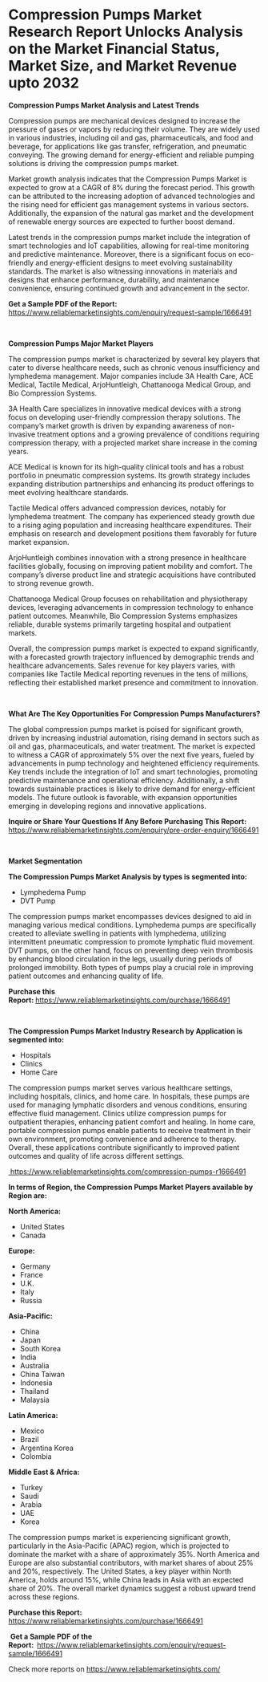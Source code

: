<p><h1>Compression Pumps Market Research Report Unlocks Analysis on the Market Financial Status, Market Size, and Market Revenue upto 2032</h1></p><p><strong>Compression Pumps Market Analysis and Latest Trends</strong></p>
<p><p>Compression pumps are mechanical devices designed to increase the pressure of gases or vapors by reducing their volume. They are widely used in various industries, including oil and gas, pharmaceuticals, and food and beverage, for applications like gas transfer, refrigeration, and pneumatic conveying. The growing demand for energy-efficient and reliable pumping solutions is driving the compression pumps market.</p><p>Market growth analysis indicates that the Compression Pumps Market is expected to grow at a CAGR of 8% during the forecast period. This growth can be attributed to the increasing adoption of advanced technologies and the rising need for efficient gas management systems in various sectors. Additionally, the expansion of the natural gas market and the development of renewable energy sources are expected to further boost demand.</p><p>Latest trends in the compression pumps market include the integration of smart technologies and IoT capabilities, allowing for real-time monitoring and predictive maintenance. Moreover, there is a significant focus on eco-friendly and energy-efficient designs to meet evolving sustainability standards. The market is also witnessing innovations in materials and designs that enhance performance, durability, and maintenance convenience, ensuring continued growth and advancement in the sector.</p></p>
<p><strong>Get a Sample PDF of the Report:&nbsp;</strong> <a href="https://www.reliablemarketinsights.com/enquiry/request-sample/1666491?utm_campaign=2002&utm_medium=2&utm_source=Github&utm_content=ia&utm_term=06032025&utm_id=compression-pumps">https://www.reliablemarketinsights.com/enquiry/request-sample/1666491</a></p>
<p>&nbsp;</p>
<p><strong>Compression Pumps Major Market Players</strong></p>
<p><p>The compression pumps market is characterized by several key players that cater to diverse healthcare needs, such as chronic venous insufficiency and lymphedema management. Major companies include 3A Health Care, ACE Medical, Tactile Medical, ArjoHuntleigh, Chattanooga Medical Group, and Bio Compression Systems.</p><p>3A Health Care specializes in innovative medical devices with a strong focus on developing user-friendly compression therapy solutions. The company’s market growth is driven by expanding awareness of non-invasive treatment options and a growing prevalence of conditions requiring compression therapy, with a projected market share increase in the coming years.</p><p>ACE Medical is known for its high-quality clinical tools and has a robust portfolio in pneumatic compression systems. Its growth strategy includes expanding distribution partnerships and enhancing its product offerings to meet evolving healthcare standards.</p><p>Tactile Medical offers advanced compression devices, notably for lymphedema treatment. The company has experienced steady growth due to a rising aging population and increasing healthcare expenditures. Their emphasis on research and development positions them favorably for future market expansion.</p><p>ArjoHuntleigh combines innovation with a strong presence in healthcare facilities globally, focusing on improving patient mobility and comfort. The company’s diverse product line and strategic acquisitions have contributed to strong revenue growth.</p><p>Chattanooga Medical Group focuses on rehabilitation and physiotherapy devices, leveraging advancements in compression technology to enhance patient outcomes. Meanwhile, Bio Compression Systems emphasizes reliable, durable systems primarily targeting hospital and outpatient markets.</p><p>Overall, the compression pumps market is expected to expand significantly, with a forecasted growth trajectory influenced by demographic trends and healthcare advancements. Sales revenue for key players varies, with companies like Tactile Medical reporting revenues in the tens of millions, reflecting their established market presence and commitment to innovation.</p></p>
<p>&nbsp;</p>
<p><strong>What Are The Key Opportunities For Compression Pumps Manufacturers?</strong></p>
<p><p>The global compression pumps market is poised for significant growth, driven by increasing industrial automation, rising demand in sectors such as oil and gas, pharmaceuticals, and water treatment. The market is expected to witness a CAGR of approximately 5% over the next five years, fueled by advancements in pump technology and heightened efficiency requirements. Key trends include the integration of IoT and smart technologies, promoting predictive maintenance and operational efficiency. Additionally, a shift towards sustainable practices is likely to drive demand for energy-efficient models. The future outlook is favorable, with expansion opportunities emerging in developing regions and innovative applications.</p></p>
<p><strong>Inquire or Share Your Questions If Any Before Purchasing This Report:</strong> <a href="https://www.reliablemarketinsights.com/enquiry/pre-order-enquiry/1666491?utm_campaign=2002&utm_medium=2&utm_source=Github&utm_content=ia&utm_term=06032025&utm_id=compression-pumps">https://www.reliablemarketinsights.com/enquiry/pre-order-enquiry/1666491</a></p>
<p>&nbsp;</p>
<p><strong>Market Segmentation</strong></p>
<p><strong>The Compression Pumps Market Analysis by types is segmented into:</strong></p>
<p><ul><li>Lymphedema Pump</li><li>DVT Pump</li></ul></p>
<p><p>The compression pumps market encompasses devices designed to aid in managing various medical conditions. Lymphedema pumps are specifically created to alleviate swelling in patients with lymphedema, utilizing intermittent pneumatic compression to promote lymphatic fluid movement. DVT pumps, on the other hand, focus on preventing deep vein thrombosis by enhancing blood circulation in the legs, usually during periods of prolonged immobility. Both types of pumps play a crucial role in improving patient outcomes and enhancing quality of life.</p></p>
<p><strong>Purchase this Report:&nbsp;</strong><a href="https://www.reliablemarketinsights.com/purchase/1666491?utm_campaign=2002&utm_medium=2&utm_source=Github&utm_content=ia&utm_term=06032025&utm_id=compression-pumps">https://www.reliablemarketinsights.com/purchase/1666491</a></p>
<p>&nbsp;</p>
<p><strong>The Compression Pumps Market Industry Research by Application is segmented into:</strong></p>
<p><ul><li>Hospitals</li><li>Clinics</li><li>Home Care</li></ul></p>
<p><p>The compression pumps market serves various healthcare settings, including hospitals, clinics, and home care. In hospitals, these pumps are used for managing lymphatic disorders and venous conditions, ensuring effective fluid management. Clinics utilize compression pumps for outpatient therapies, enhancing patient comfort and healing. In home care, portable compression pumps enable patients to receive treatment in their own environment, promoting convenience and adherence to therapy. Overall, these applications contribute significantly to improved patient outcomes and quality of life across different settings.</p></p>
<p><a href="https://www.reliablemarketinsights.com/compression-pumps-r1666491?utm_campaign=2002&utm_medium=2&utm_source=Github&utm_content=ia&utm_term=06032025&utm_id=compression-pumps">&nbsp;https://www.reliablemarketinsights.com/compression-pumps-r1666491</a></p>
<p><strong>In terms of Region, the Compression Pumps Market Players available by Region are:</strong></p>
<p>
    <p> <strong> North America: </strong>
        <ul>
            <li>United States</li>
            <li>Canada</li>
        </ul>
        </p> 
    <p> <strong> Europe: </strong>
        <ul>
            <li>Germany</li>
            <li>France</li>
            <li>U.K.</li>
            <li>Italy</li>
            <li>Russia</li>
        </ul>
        </p> 
    <p> <strong> Asia-Pacific: </strong>
        <ul>
            <li>China</li>
            <li>Japan</li>
            <li>South Korea</li>
            <li>India</li>
            <li>Australia</li>
            <li>China Taiwan</li>
            <li>Indonesia</li>
            <li>Thailand</li>
            <li>Malaysia</li>
        </ul>
        </p> 
    <p> <strong> Latin America: </strong>
        <ul>
            <li>Mexico</li>
            <li>Brazil</li>
            <li>Argentina Korea</li>
            <li>Colombia</li>
        </ul>
        </p> 
    <p> <strong> Middle East & Africa: </strong>
        <ul>
            <li>Turkey</li>
            <li>Saudi</li>
            <li>Arabia</li>
            <li>UAE</li>
            <li>Korea</li>
        </ul>
    </p>
    </p>
<p><p>The compression pumps market is experiencing significant growth, particularly in the Asia-Pacific (APAC) region, which is projected to dominate the market with a share of approximately 35%. North America and Europe are also substantial contributors, with market shares of about 25% and 20%, respectively. The United States, a key player within North America, holds around 15%, while China leads in Asia with an expected share of 20%. The overall market dynamics suggest a robust upward trend across these regions.</p></p>
<p><strong>Purchase this Report: </strong><a href="https://www.reliablemarketinsights.com/purchase/1666491?utm_campaign=2002&utm_medium=2&utm_source=Github&utm_content=ia&utm_term=06032025&utm_id=compression-pumps">https://www.reliablemarketinsights.com/purchase/1666491</a></p>
<p>&nbsp;<strong>Get a Sample PDF of the Report:&nbsp;&nbsp;</strong><a href="https://www.reliablemarketinsights.com/enquiry/request-sample/1666491?utm_campaign=2002&utm_medium=2&utm_source=Github&utm_content=ia&utm_term=06032025&utm_id=compression-pumps">https://www.reliablemarketinsights.com/enquiry/request-sample/1666491</a></p>
<p><strong></strong></p>
<p>Check more reports on <a href="https://www.reliablemarketinsights.com/?utm_campaign=2002&utm_medium=2&utm_source=Github&utm_content=ia&utm_term=06032025&utm_id=compression-pumps">https://www.reliablemarketinsights.com/</a></p>